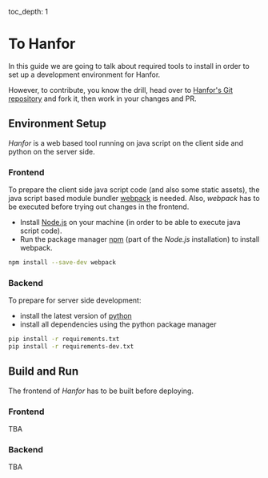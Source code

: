 toc_depth: 1

# To Hanfor

In this guide we are going to talk about required tools to install in order to set up a development environment for Hanfor.

However, to contribute, you know the drill, 
head over to [Hanfor's Git repository](https://github.com/ultimate-pa/hanfor) and fork it, then work in your changes and PR.

## Environment Setup

_Hanfor_ is a web based tool running on java script on the client side and python on the server side.

### Frontend

To prepare the client side java script code (and also some static assets),
the java script based module bundler [webpack](https://webpack.js.org/) is needed. 
Also, _webpack_ has to be executed before trying out changes in the frontend.

- Install [Node.js](https://nodejs.org/en/) on your machine (in order to be able to execute java script code).
- Run the package manager [npm](https://www.npmjs.com/) (part of the _Node.js_ installation) to install webpack.

```sh
npm install --save-dev webpack
```

### Backend

To prepare for server side development:

- install the latest version of [python](https://www.python.org/)
- install all dependencies using the python package manager

```sh
pip install -r requirements.txt
pip install -r requirements-dev.txt
```

## Build and Run

The frontend of _Hanfor_ has to be built before deploying.

### Frontend

TBA
<!--
How to build the frontend (webpack)
Is there a development build where webpack is more lenient
-->

### Backend

TBA
<!--
Just run app.py
-->